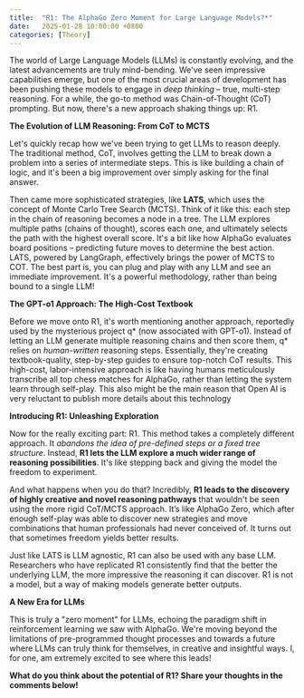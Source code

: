 ```yaml
---
title:  "R1: The AlphaGo Zero Moment for Large Language Models?*"
date:   2025-01-28 10:00:00 +0800
categories: [Theory]
---
```


The world of Large Language Models (LLMs) is constantly evolving, and the latest advancements are truly mind-bending. We've seen impressive capabilities emerge, but one of the most crucial areas of development has been pushing these models to engage in *deep thinking* – true, multi-step reasoning. For a while, the go-to method was Chain-of-Thought (CoT) prompting. But now, there's a new approach shaking things up: R1.

**The Evolution of LLM Reasoning: From CoT to MCTS**

Let's quickly recap how we've been trying to get LLMs to reason deeply. The traditional method, CoT, involves getting the LLM to break down a problem into a series of intermediate steps. This is like building a chain of logic, and it's been a big improvement over simply asking for the final answer.

Then came more sophisticated strategies, like **LATS**, which uses the concept of Monte Carlo Tree Search (MCTS).  Think of it like this: each step in the chain of reasoning becomes a node in a tree. The LLM explores multiple paths (chains of thought), scores each one, and ultimately selects the path with the highest overall score. It's a bit like how AlphaGo evaluates board positions – predicting future moves to determine the best action. LATS, powered by LangGraph, effectively brings the power of MCTS to COT. The best part is, you can plug and play with any LLM and see an immediate improvement. It's a powerful methodology, rather than being bound to a single LLM!

**The GPT-o1 Approach: The High-Cost Textbook**

Before we move onto R1, it's worth mentioning another approach, reportedly used by the mysterious project q* (now associated with GPT-o1). Instead of letting an LLM generate multiple reasoning chains and then score them, q* relies on *human-written* reasoning steps. Essentially, they're creating textbook-quality, step-by-step guides to ensure top-notch CoT results. This high-cost, labor-intensive approach is like having humans meticulously transcribe all top chess matches for AlphaGo, rather than letting the system learn through self-play. This also might be the main reason that Open AI is very reluctant to publish more details about this technology

**Introducing R1: Unleashing Exploration**

Now for the really exciting part: R1.  This method takes a completely different approach.  It *abandons the idea of pre-defined steps or a fixed tree structure*. Instead, **R1 lets the LLM explore a much wider range of reasoning possibilities**. It's like stepping back and giving the model the freedom to experiment.

And what happens when you do that?  Incredibly, **R1 leads to the discovery of highly creative and novel reasoning pathways** that wouldn't be seen using the more rigid CoT/MCTS approach. It’s like AlphaGo Zero, which after enough self-play was able to discover new strategies and move combinations that human professionals had never conceived of. It turns out that sometimes freedom yields better results.

Just like LATS is LLM agnostic, R1 can also be used with any base LLM. Researchers who have replicated R1 consistently find that the better the underlying LLM, the more impressive the reasoning it can discover. R1 is not a model, but a way of making models generate better outputs.

**A New Era for LLMs**

This is truly a "zero moment" for LLMs, echoing the paradigm shift in reinforcement learning we saw with AlphaGo. We're moving beyond the limitations of pre-programmed thought processes and towards a future where LLMs can truly think for themselves, in creative and insightful ways. I, for one, am extremely excited to see where this leads!

**What do you think about the potential of R1? Share your thoughts in the comments below!**
